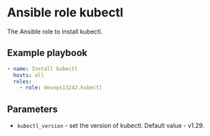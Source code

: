 # Ansible role kubectl

The Ansible role to install kubectl.

## Example playbook

```yaml
- name: Install kubectl
  hosts: all
  roles:
    - role: devops13242.kubectl
```

## Parameters

* `kubectl_version` - set the version of kubectl. Default value - v1.29.



